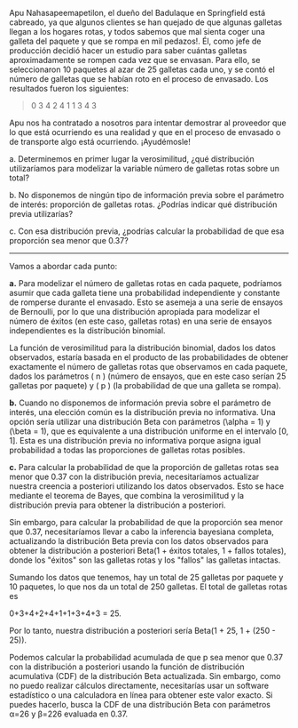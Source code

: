 Apu Nahasapeemapetilon, el dueño del Badulaque en Springfield está cabreado, ya que algunos clientes se han quejado de que algunas galletas llegan a los hogares rotas, y todos sabemos que mal sienta coger una galleta del paquete y que se rompa en mil pedazos!. Él, como jefe de producción decidió hacer un estudio para saber cuántas galletas aproximadamente se rompen cada vez que se envasan. Para ello, se seleccionaron 10 paquetes al azar de 25 galletas cada uno, y se contó el número de galletas que se habían roto en el proceso de envasado. Los resultados fueron los siguientes:

> 0 3 4 2 4 1 1 3 4 3

Apu nos ha contratado a nosotros para intentar demostrar al proveedor que lo que está ocurriendo es una realidad y que en el proceso de envasado o de transporte algo está ocurriendo. ¡Ayudémosle!

a. Determinemos en primer lugar la verosimilitud, ¿qué distribución utilizaríamos para modelizar la variable número de galletas rotas sobre un total?

b. No disponemos de ningún tipo de información previa sobre el parámetro de interés: proporción de galletas rotas. ¿Podrías indicar qué distribución previa utilizarías?

c. Con esa distribución previa, ¿podrías calcular la probabilidad de que esa proporción sea menor que 0.37?

---

Vamos a abordar cada punto:

**a.** Para modelizar el número de galletas rotas en cada paquete, podríamos asumir que cada galleta tiene una probabilidad independiente y constante de romperse durante el envasado. Esto se asemeja a una serie de ensayos de Bernoulli, por lo que una distribución apropiada para modelizar el número de éxitos (en este caso, galletas rotas) en una serie de ensayos independientes es la distribución binomial. 

La función de verosimilitud para la distribución binomial, dados los datos observados, estaría basada en el producto de las probabilidades de obtener exactamente el número de galletas rotas que observamos en cada paquete, dados los parámetros \( n \) (número de ensayos, que en este caso serían 25 galletas por paquete) y \( p \) (la probabilidad de que una galleta se rompa).

**b.** Cuando no disponemos de información previa sobre el parámetro de interés, una elección común es la distribución previa no informativa. Una opción sería utilizar una distribución Beta con parámetros \(\alpha = 1\) y \(\beta = 1\), que es equivalente a una distribución uniforme en el intervalo [0, 1]. Esta es una distribución previa no informativa porque asigna igual probabilidad a todas las proporciones de galletas rotas posibles.

**c.** Para calcular la probabilidad de que la proporción de galletas rotas sea menor que 0.37 con la distribución previa, necesitaríamos actualizar nuestra creencia a posteriori utilizando los datos observados. Esto se hace mediante el teorema de Bayes, que combina la verosimilitud y la distribución previa para obtener la distribución a posteriori.

Sin embargo, para calcular la probabilidad de que la proporción sea menor que 0.37, necesitaríamos llevar a cabo la inferencia bayesiana completa, actualizando la distribución Beta previa con los datos observados para obtener la distribución a posteriori Beta(1 + éxitos totales, 1 + fallos totales), donde los "éxitos" son las galletas rotas y los "fallos" las galletas intactas.

Sumando los datos que tenemos, hay un total de 25 galletas por paquete y 10 paquetes, lo que nos da un total de 250 galletas. El total de galletas rotas es 

0+3+4+2+4+1+1+3+4+3 = 25. 

Por lo tanto, nuestra distribución a posteriori sería Beta(1 + 25, 1 + (250 - 25)).

Podemos calcular la probabilidad acumulada de que p sea menor que 0.37 con la distribución a posteriori usando la función de distribución acumulativa (CDF) de la distribución Beta actualizada. Sin embargo, como no puedo realizar cálculos directamente, necesitarías usar un software estadístico o una calculadora en línea para obtener este valor exacto. Si puedes hacerlo, busca la CDF de una distribución Beta con parámetros α=26 y β=226 evaluada en 0.37.